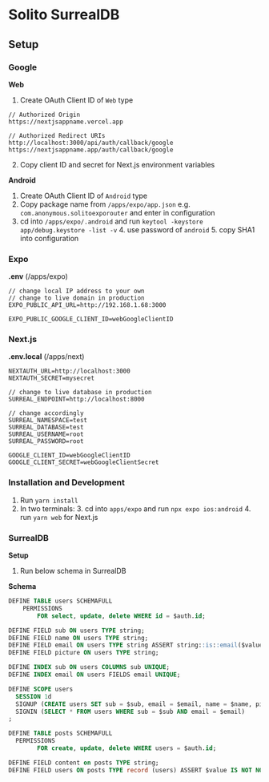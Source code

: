 # Solito SurrealDB

## Setup

### Google
**Web**
1. Create OAuth Client ID of `Web` type
```
// Authorized Origin 
https://nextjsappname.vercel.app

// Authorized Redirect URIs
http://localhost:3000/api/auth/callback/google
https://nextjsappname.app/auth/callback/google
```
2. Copy client ID and secret for Next.js environment variables

**Android**
1. Create OAuth Client ID of `Android` type
2. Copy package name from `/apps/expo/app.json` e.g. `com.anonymous.solitoexporouter` and enter in configuration
3. cd into `/apps/expo/.android` and run `keytool -keystore app/debug.keystore -list -v`
   4. use password of `android`
   5. copy SHA1 into configuration

### Expo
**.env** (/apps/expo)
```
// change local IP address to your own
// change to live domain in production
EXPO_PUBLIC_API_URL=http://192.168.1.68:3000

EXPO_PUBLIC_GOOGLE_CLIENT_ID=webGoogleClientID
```

### Next.js
**.env.local** (/apps/next)
```
NEXTAUTH_URL=http://localhost:3000
NEXTAUTH_SECRET=mysecret

// change to live database in production
SURREAL_ENDPOINT=http://localhost:8000

// change accordingly
SURREAL_NAMESPACE=test
SURREAL_DATABASE=test
SURREAL_USERNAME=root
SURREAL_PASSWORD=root

GOOGLE_CLIENT_ID=webGoogleClientID
GOOGLE_CLIENT_SECRET=webGoogleClientSecret
```

### Installation and Development
1. Run `yarn install`
2. In two terminals:
   3. cd into `apps/expo` and run `npx expo ios:android`
   4. run `yarn web` for Next.js

### SurrealDB
**Setup**
1. Run below schema in SurrealDB

**Schema**
```sql
DEFINE TABLE users SCHEMAFULL
	PERMISSIONS
		FOR select, update, delete WHERE id = $auth.id;

DEFINE FIELD sub ON users TYPE string;
DEFINE FIELD name ON users TYPE string;
DEFINE FIELD email ON users TYPE string ASSERT string::is::email($value);
DEFINE FIELD picture ON users TYPE string;

DEFINE INDEX sub ON users COLUMNS sub UNIQUE;
DEFINE INDEX email ON users FIELDS email UNIQUE;

DEFINE SCOPE users
  SESSION 1d
  SIGNUP (CREATE users SET sub = $sub, email = $email, name = $name, picture = $picture)
  SIGNIN (SELECT * FROM users WHERE sub = $sub AND email = $email)
;

DEFINE TABLE posts SCHEMAFULL
  PERMISSIONS
		FOR create, update, delete WHERE users = $auth.id;

DEFINE FIELD content on posts TYPE string;
DEFINE FIELD users ON posts TYPE record (users) ASSERT $value IS NOT NONE;
```
